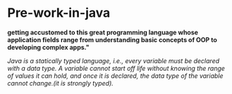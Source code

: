 # Pre-work-in-java

**getting accustomed to this great programming language whose application fields range from understanding basic concepts of OOP to developing complex apps."**


*Java is a statically typed language, i.e., every variable must be declared with a data type. A variable cannot start off life without knowing the range of values it can hold, and once it is declared, the data type of the variable cannot change.(it is strongly typed).*



